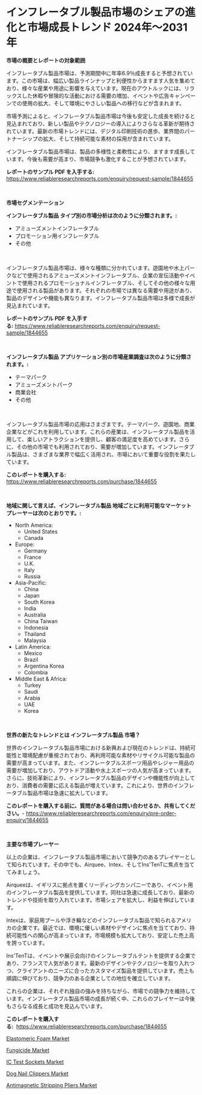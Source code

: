 <p><h1>インフレータブル製品市場のシェアの進化と市場成長トレンド 2024年〜2031年</h1></p><p><strong>市場の概要とレポートの対象範囲</strong></p>
<p><p>インフレータブル製品市場は、予測期間中に年率6.9％成長すると予想されています。この市場は、幅広い製品ラインナップと利便性からますます人気を集めており、様々な産業や用途に影響を与えています。現在のアウトルックには、リラックスした休暇や冒険的な活動における需要の増加、イベントや広告キャンペーンでの使用の拡大、そして環境にやさしい製品への移行などが含まれます。</p><p>市場予測によると、インフレータブル製品市場は今後も安定した成長を続けると見込まれており、新しい製品やテクノロジーの導入によりさらなる革新が期待されています。最新の市場トレンドには、デジタル印刷技術の進歩、業界間のパートナーシップの拡大、そして持続可能な素材の採用が含まれています。</p><p>インフレータブル製品市場は、製品の多様性と柔軟性により、ますます成長しています。今後も需要が高まり、市場競争も激化することが予想されています。</p></p>
<p><strong>レポートのサンプル PDF を入手する:</strong> <a href="https://www.reliableresearchreports.com/enquiry/request-sample/1844655">https://www.reliableresearchreports.com/enquiry/request-sample/1844655</a></p>
<p>&nbsp;</p>
<p><strong>市場セグメンテーション</strong></p>
<p><strong>インフレータブル製品 タイプ別の市場分析は次のように分類されます。:</strong></p>
<p><ul><li>アミューズメントインフレータブル</li><li>プロモーション用インフレータブル</li><li>その他</li></ul></p>
<p>&nbsp;</p>
<p><p>インフレータブル製品市場は、様々な種類に分かれています。遊園地や水上パークなどで使用されるアミューズメントインフレータブル、企業の宣伝活動やイベントで使用されるプロモーショナルインフレータブル、そしてその他の様々な用途で使用される製品があります。それぞれの市場では異なる需要や用途があり、製品のデザインや機能も異なります。インフレータブル製品市場は多様で成長が見込まれています。</p></p>
<p><strong>レポートのサンプル PDF を入手する:</strong>&nbsp;<a href="https://www.reliableresearchreports.com/enquiry/request-sample/1844655">https://www.reliableresearchreports.com/enquiry/request-sample/1844655</a></p>
<p>&nbsp;</p>
<p><strong> インフレータブル製品 アプリケーション別の市場産業調査は次のように分類されます。:</strong></p>
<p><ul><li>テーマパーク</li><li>アミューズメントパーク</li><li>商業会社</li><li>その他</li></ul></p>
<p>&nbsp;</p>
<p><p>インフレータブル製品市場の応用はさまざまです。テーマパーク、遊園地、商業企業などがこれを利用しています。これらの産業は、インフレータブル製品を活用して、楽しいアトラクションを提供し、顧客の満足度を高めています。さらに、その他の市場でも利用されており、需要が増加しています。インフレータブル製品は、さまざまな業界で幅広く活用され、市場において重要な役割を果たしています。</p></p>
<p><strong>このレポートを購入する:</strong>&nbsp; <a href="https://www.reliableresearchreports.com/purchase/1844655">https://www.reliableresearchreports.com/purchase/1844655</a></p>
<p>&nbsp;</p>
<p><strong>地域に関して言えば、インフレータブル製品 地域ごとに利用可能なマーケットプレーヤーは次のとおりです。:</strong></p>
<p><ul>
    <li>
        North America:
        <ul>
            <li>United States</li>
            <li>Canada</li>
        </ul>
    </li>
    <li>
        Europe:
        <ul>
            <li>Germany</li>
            <li>France</li>
            <li>U.K.</li>
            <li>Italy</li>
            <li>Russia</li>
        </ul>
    </li>
    <li>
        Asia-Pacific:
        <ul>
            <li>China</li>
            <li>Japan</li>
            <li>South Korea</li>
            <li>India</li>
            <li>Australia</li>
            <li>China Taiwan</li>
            <li>Indonesia</li>
            <li>Thailand</li>
            <li>Malaysia</li>
        </ul>
    </li>
    <li>
        Latin America:
        <ul>
            <li>Mexico</li>
            <li>Brazil</li>
            <li>Argentina Korea</li>
            <li>Colombia</li>
        </ul>
    </li>
    <li>
        Middle East & Africa:
        <ul>
            <li>Turkey</li>
            <li>Saudi</li>
            <li>Arabia</li>
            <li>UAE</li>
            <li>Korea</li>
        </ul>
    </li>
    </ul></p>
<p>&nbsp;</p>
<p><strong>世界の新たなトレンドとは インフレータブル製品 市場？</strong></p>
<p><p>世界のインフレータブル製品市場における新興および現在のトレンドは、持続可能性と環境配慮が重視されており、再利用可能な素材やリサイクル可能な製品の需要が高まっています。また、インフレータブルスポーツ用品やレジャー用品の需要が増加しており、アウトドア活動や水上スポーツの人気が高まっています。さらに、技術革新により、インフレータブル製品のデザインや機能性が向上しており、消費者の需要に応える製品が増えています。これにより、世界のインフレータブル製品市場は急速に拡大しています。</p></p>
<p><strong>このレポートを購入する前に、質問がある場合は問い合わせるか、共有してください。</strong>- <a href="https://www.reliableresearchreports.com/enquiry/pre-order-enquiry/1844655">https://www.reliableresearchreports.com/enquiry/pre-order-enquiry/1844655</a></p>
<p>&nbsp;</p>
<p><strong>主要な市場プレーヤー</strong></p>
<p><p>以上の企業は、インフレータブル製品市場において競争力のあるプレイヤーとして知られています。その中でも、Airquee、Intex、そしてIns'TenTに焦点を当ててみましょう。</p><p>Airqueeは、イギリスに拠点を置くリーディングカンパニーであり、イベント用のインフレータブル製品を提供しています。同社は急速に成長しており、最新のトレンドや技術を取り入れています。市場シェアを拡大し、利益を伸ばしています。</p><p>Intexは、家庭用プールや浮き輪などのインフレータブル製品で知られるアメリカの企業です。最近では、環境に優しい素材やデザインに焦点を当てており、持続可能性への関心が高まっています。市場規模も拡大しており、安定した売上高を誇っています。</p><p>Ins'TenTは、イベントや展示会向けのインフレータブルテントを提供する企業であり、フランスで人気があります。最新のデザインやテクノロジーを取り入れつつ、クライアントのニーズに合ったカスタマイズ製品を提供しています。売上も順調に伸びており、競争力のある企業としての地位を確立しています。</p><p>これらの企業は、それぞれ独自の強みを持ちながら、市場での競争力を維持しています。インフレータブル製品市場の成長が続く中、これらのプレイヤーは今後もさらなる成長と成功を見込んでいます。</p></p>
<p><strong>このレポートを購入する:</strong>&nbsp;&nbsp;<a href="https://www.reliableresearchreports.com/purchase/1844655">https://www.reliableresearchreports.com/purchase/1844655</a></p>
<p><p><a href="https://view.publitas.com/reportprime-1/global-elastomeric-foam-market-by-types-applications-and-major-players-with-regional-growth-rate-analysis-and-development-situation-from-2024-to-2031/">Elastomeric Foam Market</a></p><p><a href="https://view.publitas.com/reportprime-1/fungicide-market-offer-valuable-insights-into-market-size-market-share-market-trends-and-projections-spanning-from-2024-to-2031/">Fungicide Market</a></p><p><a href="https://github.com/Sherrillcrooksxa8i18ucf2m/Market-Research-Report-List-1/blob/main/ic-test-sockets-market.md">IC Test Sockets Market</a></p><p><a href="https://sore-arch-6db.notion.site/Dog-Nail-Clippers-Market-Research-Report-Forecasted-for-Period-from-2024-2031-by-Market-Type-Mar-01f5dad8c6d14de295fc144b4cc83f72">Dog Nail Clippers Market</a></p><p><a href="https://funky-papaya-cf4.notion.site/Antimagnetic-Stripping-Pliers-Market-Research-Report-Provides-thorough-Industry-Overview-which-offe-6f8b5a4806b4431296d63fae75e21aff">Antimagnetic Stripping Pliers Market</a></p></p>